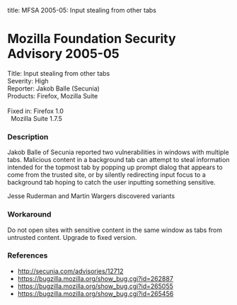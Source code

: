 title: MFSA 2005-05: Input stealing from other tabs

<h1>Mozilla Foundation Security Advisory 2005-05</h1>

<p><span class="label">Title:</span>      Input stealing from other tabs<br/>
<span class="label">Severity:</span>   High<br/>
<span class="label">Reporter:</span>   Jakob Balle (Secunia)<br/>
<span class="label">Products:</span>   Firefox, Mozilla Suite<br/><br/>
<span class="label">Fixed in:</span>   Firefox 1.0<br/>
<span class="label">&#160;</span>      Mozilla Suite 1.7.5</p>

<h3>Description</h3>

<p>Jakob Balle of Secunia reported two vulnerabilities in windows with multiple
tabs. Malicious content in a background tab can attempt to steal information
intended for the topmost tab by popping up prompt dialog that appears to come
from the trusted site, or by silently redirecting input focus to a background
tab hoping to catch the user inputting something sensitive.</p>

<p>Jesse Ruderman and Martin Wargers discovered variants</p>

<h3>Workaround</h3>

<p>Do not open sites with sensitive content in the same window as tabs from
untrusted content. Upgrade to fixed version.</p>

<h3>References</h3>

<ul>
  <li><a href="http://secunia.com/advisories/12712">
http://secunia.com/advisories/12712</a></li>
  <li><a href="https://bugzilla.mozilla.org/show_bug.cgi?id=262887">
https://bugzilla.mozilla.org/show_bug.cgi?id=262887</a></li>
  <li><a href="https://bugzilla.mozilla.org/show_bug.cgi?id=265055">
https://bugzilla.mozilla.org/show_bug.cgi?id=265055</a></li>
  <li><a href="https://bugzilla.mozilla.org/show_bug.cgi?id=265456">
https://bugzilla.mozilla.org/show_bug.cgi?id=265456</a></li>
</ul>



